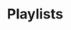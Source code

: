 ---
layout: default
title: Playlists
parent: Wrapper
grand_parent: Индекс
permalink: /references/wrapper/playlists
---